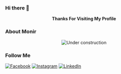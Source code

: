 ### Hi there 👋 

<div align="center">
  
<strong>Thanks For Visiting My Profile</strong>
  
</div>


### About Monir

<div align="center">

![Under construction](https://github.com/monir-007/online-images/blob/master/images/user.gif)

</div>


### Follow Me

[![Facebook](https://github.com/monir-007/online-images/blob/master/images/icons8-facebook.svg)](https://www.facebook.com/monir.wahid1/) 
[![Instagram](https://github.com/monir-007/online-images/blob/master/images/icons8-instagram.svg)](https://www.instagram.com/monir__007) 
[![LinkedIn](https://github.com/monir-007/online-images/blob/master/images/icons8-linkedin.svg)](www.linkedin.com/in/monir-wahid)
